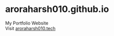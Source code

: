 # aroraharsh010.github.io
My Portfolio Website
<br>
Visit <a href="aroraharsh010.tech" target="_blank">aroraharsh010.tech</a>
